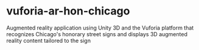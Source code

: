 # vuforia-ar-hon-chicago
Augmented reality application using Unity 3D and the Vuforia platform that recognizes Chicago's honorary street signs and displays 3D augmented reality content tailored to the sign





